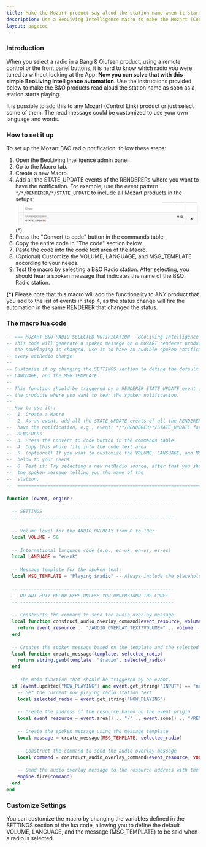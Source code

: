 ```yaml
---
title: Make the Mozart product say aloud the station name when it starts playing from B&O Radio.
description: Use a BeoLiving Intelligence macro to make the Mozart (Control Link) product tell you the name of the B&O Radio station when it is selected, in your language!
layout: pagetoc
---
```


### Introduction

When you select a radio in a Bang & Olufsen product, using a remote control or the front panel buttons, it is hard to know which radio you were tuned to without looking at the App. **Now you can solve that with this simple BeoLiving Intelligence automation**. Use the instructions provided below to make the B&O products read aloud the station name as soon as a station starts playing.

It is possible to add this to any Mozart (Control Link) product or just select some of them. The read message could be customized to use your own language and words.

### How to set it up

To set up the Mozart B&O radio notification, follow these steps:

1. Open the BeoLiving Intelligence admin panel.
2. Go to the Macro tab.
3. Create a new Macro.
4. Add all the STATE_UPDATE events of the RENDERERs where you want to have the notification. For example, use the event pattern `*/*/RENDERER/*/STATE_UPDATE` to include all Mozart products in the setups: ![Example event](howto-radio-spoken-notification-event.png) (*)
5. Press the "Convert to code" button in the commands table.
6. Copy the entire code in "The code" section below.
7. Paste the code into the code text area of the Macro.
8. (Optional) Customize the VOLUME, LANGUAGE, and MSG_TEMPLATE according to your needs.
9. Test the macro by selecting a B&O Radio station. After selecting, you should hear a spoken message that indicates the name of the B&O Radio station.

**(*)** Please note that this macro will add the functionality to ANY product that you add to the list of events in step 4, as the status change will fire the automation in the same RENDERER that changed the status.

### The macro lua code
```lua
-- === MOZART B&O RADIO SELECTED NOTIFICATION - BeoLiving Intelligence lua macro ==
-- This code will generate a spoken message on a MOZART renderer product when
-- the nowPlaying is changed. Use it to have an audible spoken notification on
-- every netRadio change
--
-- Customize it by changing the SETTINGS section to define the default VOLUME,
-- LANGUAGE, and the MSG_TEMPLATE.
--
-- This function should be triggered by a RENDERER STATE_UPDATE event of all
-- the products where you want to hear the spoken notification.
--
-- How to use it::
--  1. Create a Macro
--  2. As an event, add all the STATE_UPDATE events of all the RENDERERs where you want to
--  have the notification, e.g., event: */*/RENDERER/*/STATE_UPDATE for all
--  RENDERERs
--  3. Press the Convert to code button in the commands table
--  4. Copy this whole file into the code text area
--  5. (optional) If you want to customize the VOLUME, LANGUAGE, and MSG_TEMPLATE
--  below to your needs
--  6. Test it: Try selecting a new netRadio source, after that you should hear
--  the spoken message telling you the name of the
--  station.
--  ===========================================================================

function (event, engine)
  -- --------------------------------------------------------
  -- SETTINGS
  -- --------------------------------------------------------

  -- Volume level for the AUDIO OVERLAY from 0 to 100:
  local VOLUME = 50

  -- International language code (e.g., en-uk, en-us, es-es)
  local LANGUAGE = "en-uk"

  -- Message template for the spoken text:
  local MSG_TEMPLATE = "Playing $radio" -- Always include the placeholder "$radio", the BLI will replace it with the name of the selected radio.

  -- --------------------------------------------------------
  -- DO NOT EDIT BELOW HERE UNLESS YOU UNDERSTAND THE CODE!
  -- --------------------------------------------------------

  -- Constructs the command to send the audio overlay message.
  local function construct_audio_overlay_command(event_resource, volume, language, message)
    return event_resource .. "/AUDIO_OVERLAY_TEXT?VOLUME=" .. volume .. "&LANGUAGE=" .. language .. "&TEXT=" .. message
  end

  -- Creates the spoken message based on the template and the selected radio station.
  local function create_message(template, selected_radio)
    return string.gsub(template, "$radio", selected_radio)
  end

  -- The main function that should be triggered by an event.
  if (event.updated("NOW_PLAYING") and event.get_string("INPUT") == "netRadio") then
    -- Get the current now playing radio station text
    local selected_radio = event.get_string("NOW_PLAYING")

    -- Create the address of the resource based on the event origin
    local event_resource = event.area() .. "/" .. event.zone() .. "/RENDERER/" .. event.name()

    -- Create the spoken message using the message template
    local message = create_message(MSG_TEMPLATE, selected_radio)

    -- Construct the command to send the audio overlay message
    local command = construct_audio_overlay_command(event_resource, VOLUME, LANGUAGE, message)

    -- Send the audio overlay message to the resource address with the now playing information
    engine.fire(command)
  end
end

```

### Customize Settings

You can customize the macro by changing the variables defined in the SETTINGS section of the lua code, allowing you to define the default VOLUME, LANGUAGE, and the message (MSG_TEMPLATE) to be said when a radio is selected.

